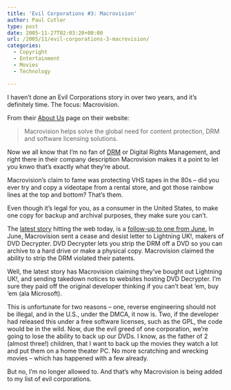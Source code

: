 ```yaml
---
title: 'Evil Corporations #3: Macrovision'
author: Paul Cutler
type: post
date: 2005-11-27T02:03:20+00:00
url: /2005/11/evil-corporations-3-macrovision/
categories:
  - Copyright
  - Entertainment
  - Movies
  - Technology

---
```

I haven&#8217;t done an Evil Corporations story in over two years, and it&#8217;s definitely time. The focus: Macrovision.

From their [About Us][1] page on their website:

> Macrovision helps solve the global need for content protection, DRM and software licensing solutions.

Now we all know that I&#8217;m no fan of [DRM][2] or Digital Rights Management, and right there in their company description Macrovision makes it a point to let you knwo that&#8217;s exactly what they&#8217;re about.

Macrovision&#8217;s claim to fame was protecting VHS tapes in the 80s &#8211; did you ever try and copy a videotape from a rental store, and got those rainbow lines at the top and bottom? That&#8217;s them.

Even though it&#8217;s legal for you, as a consumer in the United States, to make one copy for backup and archival purposes, they make sure you can&#8217;t.

The [latest story][3] hitting the web today, is a [follow-up to one from June.][4] In June, Macrovision sent a cease and desist letter to Lightning UK!, makers of DVD Decrypter. DVD Decrypter lets you strip the DRM off a DVD so you can archive to a hard drive or make a physical copy. Macrovision claimed the ability to strip the DRM violated their patents.

Well, the latest story has Macrovision claiming they&#8217;ve bought out Lightning UK!, and sending takedown notices to websites hosting DVD Decrypter. I&#8217;m sure they paid off the original developer thinking if you can&#8217;t beat &#8217;em, buy &#8217;em (ala Microsoft).

This is unfortunate for two reasons &#8211; one, reverse engineering should not be illegal, and in the U.S., under the DMCA, it now is. Two, if the developer had released this under a free software licenses, such as the GPL, the code would be in the wild. Now, due the evil greed of one corporation, we&#8217;re going to lose the ability to back up our DVDs. I know, as the father of 2 (almost three!) children, that I want to back up the movies they watch a lot and put them on a home theater PC. No more scratching and wrecking movies &#8211; which has happened with a few already.

But no, I&#8217;m no longer allowed to. And that&#8217;s why Macrovision is being added to my list of evil corporations.

 [1]: http://www.macrovision.com/company/index.shtml
 [2]: http://www.paulcutler.org/blog/index.php?s=DRM
 [3]: http://www.cdfreaks.com/news/12735
 [4]: http://www.cdfreaks.com/news/11914